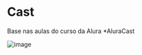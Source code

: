 # Cast
Base nas aulas do curso da Alura *AluraCast

![image](https://github.com/jaquelinevrg/Cast/assets/86803148/11405b0f-8ae9-4a77-b3a7-529cdcfe8519)
